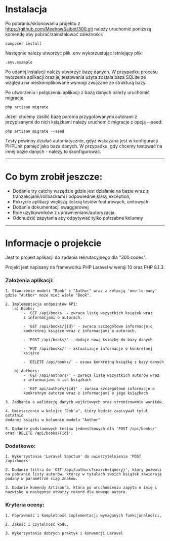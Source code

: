 # Instalacja

Po pobraniu/sklonowaniu projektu z https://github.com/MeehowSaibot/300.git
należy uruchomić poniższą komendę aby pobrać/zainstalować zależności:

    composer install

Następnie należy utworzyć plik .env wykorzustując istniejący plik:

    .env.example

Po udanej instalacji należy utworzyć bazę danych. W przypadku procesu tworzenia aplikacji oraz
jej testowania użyta została baza SQLite ze względu na nieskomplikowane wymogi związane ze strukturą bazy.

Po utworzeniu i połączeniu aplikacji z bazą danych należy uruchomić migracje.
    
    php artisan migrate

Jeżeli chcemy zasilić bazę paroma przygotowanymi autorami
z przypisanymi do nich książkami należy uruchomić migracje z opcją --seed:

    php artisan migrate --seed

Testy powinny działać automatycznie, gdyż wskazana jest w konfiguracji PHPUnit pamięć jako baza danych.
W przypadku, gdy chcemy testować na innej bazie danych - należy to skonfigurować.

-------------------------------------------------------------------------------------------------------------
# Co bym zrobił jeszcze:
- Dodanie try catchy wszędzie gdzie jest działanie na bazie wraz z tranzakcjami/rollbackami i odpowiednie klasy
  exception,
- Pokrycie aplikacji większą ilością testów featurowych, unitowych
- Dodanie dokumentacji swaggerowej
- Role użytkowników z uprawnieniami/autoryzacja 
- Odchudzić zapytania aby odpytywać tylko potrzebne kolumny

-------------------------------------------------------------------------------------------------------------
# Informacje o projekcie

Jest to projekt aplikacji do zadania rekrutacyjnego dla "300.codes".

Projekt jest napisany na frameworku PHP Laravel w wersji 10 oraz PHP 8.1.3.

### Założenia aplikacji:

    1. Stworzenie modeli "Book" i "Author" wraz z relacją 'one-to-many'
    gdzie "Author" może mieć wiele "Book".

    2. Implementacja endpointów API:
        a) Books:
            - 'GET /api/books' - zwraca listę wszystkich książek wraz 
            z informacjami o autorach.

            - 'GET /api/books/{id}' - zwraca szczegółowe informacje o 
            konkretnej książce wraz z informacjami o autorach.

            - 'POST /api/books/' - dodaje nową książkę do bazy danych

            - 'PUT /api/books/' - aktualizuje informacje o konkretnej 
            książce
 
            - 'DELETE /api/books/' - usuwa konkretną książkę z bazy danych

        b) Authors:
            - 'GET /api/authors/' - zwraca listę wszystkich autorów wraz
            z informacjami o ich książkach

            - 'GET api/authors/{id}' - zwraca szczegółowe informacje o 
            konkretnym autorze wraz z informacjami o jego książkach

    3. Zadbanie o walidację danych wejściowych oraz stronicowanie wyników.
    
    4. Umieszczenie w kolejce "Job'a", który będzie zapisywał tytuł ostatnio
    dodanej książki w kolumnie modelu "Author"
    
    5. Dodanie podstawowych testów jednostkowych dla 'POST /api/books/'
    oraz 'DELETE /api/books/{id}'.

### Dodatkowo:

    1. Wykorzystanie 'Laravel Sanctum' do uwierzytelnienia 'POST /api/books'
    
    2. Dodanie filtra do 'GET /api/authors?search={query}', który pozwoli
    na pobranie listy autorów, którzy w tytułach swoich książek zawierają
    podany w parametrze ciąg znaków.

    3. Dodanie komendy Artisan'a, która po uruchomieniu zapyta o imię i
    nazwisko a następnie utworzy rekord dla nowego autora.

### Kryteria oceny:

    1. Poprawność i kompletność implementacji wymaganych funkcjonalności,
    
    2. Jakość i czytelność kodu,

    3. Wykorzystanie dobrych praktyk i konwencji Laravel